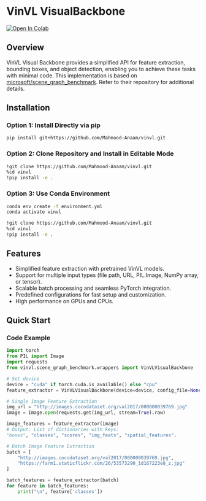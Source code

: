 # VinVL VisualBackbone

<a href="https://colab.research.google.com/github/Mahmood-Anaam/vinvl/blob/main/notebooks/vinvl_demo.ipynb" target="_parent"><img src="https://colab.research.google.com/assets/colab-badge.svg" alt="Open In Colab"/></a>

## Overview

VinVL Visual Backbone provides a simplified API for feature extraction, bounding boxes, and object detection, enabling you to achieve these tasks with minimal code. This implementation is based on [microsoft/scene_graph_benchmark](https://github.com/microsoft/scene_graph_benchmark). Refer to their repository for additional details.

## Installation

### Option 1: Install Directly via pip
```bash
pip install git+https://github.com/Mahmood-Anaam/vinvl.git
```

### Option 2: Clone Repository and Install in Editable Mode
```bash
!git clone https://github.com/Mahmood-Anaam/vinvl.git
%cd vinvl
!pip install -e .
```

### Option 3: Use Conda Environment
```bash
conda env create -f environment.yml
conda activate vinvl

!git clone https://github.com/Mahmood-Anaam/vinvl.git
%cd vinvl
!pip install -e .
```

## Features
- Simplified feature extraction with pretrained VinVL models.
- Support for multiple input types (file path, URL, PIL.Image, NumPy array, or tensor).
- Scalable batch processing and seamless PyTorch integration.
- Predefined configurations for fast setup and customization.
- High performance on GPUs and CPUs.

## Quick Start

### Code Example

```python
import torch
from PIL import Image
import requests
from vinvl.scene_graph_benchmark.wrappers import VinVLVisualBackbone

# Set device
device = "cuda" if torch.cuda.is_available() else "cpu"
feature_extractor = VinVLVisualBackbone(device=device, config_file=None, opts=None)

# Single Image Feature Extraction
img_url = "http://images.cocodataset.org/val2017/000000039769.jpg"
image = Image.open(requests.get(img_url, stream=True).raw)

image_features = feature_extractor(image)
# Output: List of dictionaries with keys:
"boxes", "classes", "scores", "img_feats", "spatial_features".

# Batch Image Feature Extraction
batch = [
    "http://images.cocodataset.org/val2017/000000039769.jpg",
    "https://farm1.staticflickr.com/26/53573290_1d167223e8_z.jpg"
]

batch_features = feature_extractor(batch)
for feature in batch_features:
    print("\n", feature['classes'])
```
